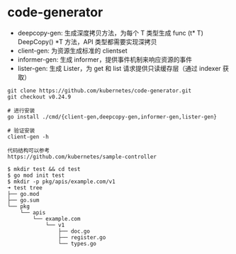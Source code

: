 # code-generator

- deepcopy-gen: 生成深度拷贝方法，为每个 T 类型生成 func (t* T) DeepCopy() *T 方法，API 类型都需要实现深拷贝
- client-gen: 为资源生成标准的 clientset
- informer-gen: 生成 informer，提供事件机制来响应资源的事件
- lister-gen: 生成 Lister，为 get 和 list 请求提供只读缓存层（通过 indexer 获取）

```shell
git clone https://github.com/kubernetes/code-generator.git
git checkout v0.24.9
```

```shell
# 进行安装
go install ./cmd/{client-gen,deepcopy-gen,informer-gen,lister-gen}
```

```shell
# 验证安装
client-gen -h
```

```shell
代码结构可以参考 
https://github.com/kubernetes/sample-controller
```

```shell
$ mkdir test && cd test
$ go mod init test
$ mkdir -p pkg/apis/example.com/v1
➜ test tree
├── go.mod
├── go.sum
└── pkg
    └── apis
        └── example.com
            └── v1
                ├── doc.go
                ├── register.go
                └── types.go
```
